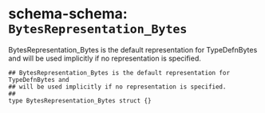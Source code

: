 # schema-schema: `BytesRepresentation_Bytes`

BytesRepresentation_Bytes is the default representation for TypeDefnBytes and
will be used implicitly if no representation is specified.


```ipldsch
## BytesRepresentation_Bytes is the default representation for TypeDefnBytes and
## will be used implicitly if no representation is specified.
##
type BytesRepresentation_Bytes struct {}
```
